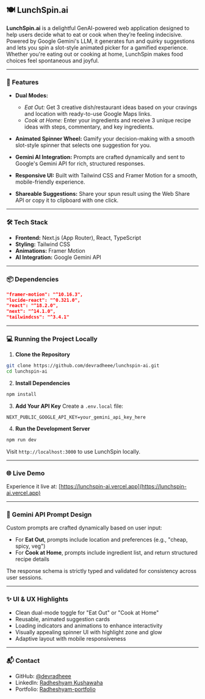 ## 🍽️ LunchSpin.ai

**LunchSpin.ai** is a delightful GenAI-powered web application designed to help users decide what to eat or cook when they’re feeling indecisive. Powered by Google Gemini's LLM, it generates fun and quirky suggestions and lets you spin a slot-style animated picker for a gamified experience. Whether you're eating out or cooking at home, LunchSpin makes food choices feel spontaneous and joyful.

---

### 🚀 Features

* **Dual Modes:**

  * *Eat Out:* Get 3 creative dish/restaurant ideas based on your cravings and location with ready-to-use Google Maps links.
  * *Cook at Home:* Enter your ingredients and receive 3 unique recipe ideas with steps, commentary, and key ingredients.

* **Animated Spinner Wheel:** Gamify your decision-making with a smooth slot-style spinner that selects one suggestion for you.

* **Gemini AI Integration:** Prompts are crafted dynamically and sent to Google's Gemini API for rich, structured responses.

* **Responsive UI:** Built with Tailwind CSS and Framer Motion for a smooth, mobile-friendly experience.

* **Shareable Suggestions:** Share your spun result using the Web Share API or copy it to clipboard with one click.

---

### 🛠️ Tech Stack

* **Frontend:** Next.js (App Router), React, TypeScript
* **Styling:** Tailwind CSS
* **Animations:** Framer Motion
* **AI Integration:** Google Gemini API

---

### 📦 Dependencies

```json
"framer-motion": "^10.16.3",
"lucide-react": "^0.321.0",
"react": "^18.2.0",
"next": "^14.1.0",
"tailwindcss": "^3.4.1"
```

---

### 💻 Running the Project Locally

1. **Clone the Repository**

```bash
git clone https://github.com/devradheee/lunchspin-ai.git
cd lunchspin-ai
```

2. **Install Dependencies**

```bash
npm install
```

3. **Add Your API Key**
   Create a `.env.local` file:

```
NEXT_PUBLIC_GOOGLE_API_KEY=your_gemini_api_key_here
```

4. **Run the Development Server**

```bash
npm run dev
```

Visit `http://localhost:3000` to use LunchSpin locally.

---

### 🌐 Live Demo

Experience it live at: [https://lunchspin-ai.vercel.app](https://lunchspin-ai.vercel.app)

---


### 🧠 Gemini API Prompt Design

Custom prompts are crafted dynamically based on user input:

* For **Eat Out**, prompts include location and preferences (e.g., "cheap, spicy, veg")
* For **Cook at Home**, prompts include ingredient list, and return structured recipe details

The response schema is strictly typed and validated for consistency across user sessions.

---

### ✨ UI & UX Highlights

* Clean dual-mode toggle for "Eat Out" or "Cook at Home"
* Reusable, animated suggestion cards
* Loading indicators and animations to enhance interactivity
* Visually appealing spinner UI with highlight zone and glow
* Adaptive layout with mobile responsiveness

---
### 📬 Contact

* GitHub: [@devradheee](https://github.com/devradheee)
* LinkedIn: [Radheshyam Kushawaha](https://www.linkedin.com/in/radheshyam-kumar/)
* Portfolio: [Radheshyam-portfolio](https://radheee.vercel.app/)
